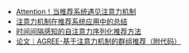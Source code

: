 * [Attention！当推荐系统遇见注意力机制](https://mp.weixin.qq.com/s/1SF_bVxHoTELvho35zvgjw)
* [注意力机制在推荐系统应用中的总结](https://mp.weixin.qq.com/s/iUS-GDZXNJRaNw4tyscHVA)
* [时间间隔感知的自注意力序列化推荐方法](https://mp.weixin.qq.com/s/D4p1tEGMOw4ZtXFdBpME9Q)
* [论文｜AGREE-基于注意力机制的群组推荐（附代码）](https://mp.weixin.qq.com/s/0jHaNYOs_aIFMr0ZibdY2Q)